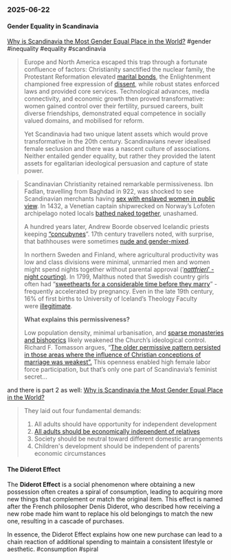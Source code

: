 ### 2025-06-22
#### Gender Equality in Scandinavia
[Why is Scandinavia the Most Gender Equal Place in the World?](https://www.ggd.world/p/why-is-scandinavia-the-most-gender) #gender #inequality #equality #scandinavia

> Europe and North America escaped this trap through a fortunate confluence of factors: Christianity sanctified the nuclear family, the Protestant Reformation elevated [marital bonds](https://www.ggd.world/p/romantic-love-is-an-under-rated-driver), the Enlightenment championed free expression of [dissent](https://www.amazon.co.uk/What-Free-Speech-History-Dangerous/dp/0241347475), while robust states enforced laws and provided core services. Technological advances, media connectivity, and economic growth then proved transformative: women gained control over their fertility, pursued careers, built diverse friendships, demonstrated equal competence in socially valued domains, and mobilised for reform.
> 
> Yet Scandinavia had two unique latent assets which would prove transformative in the 20th century. Scandinavians never idealised female seclusion and there was a nascent culture of associations. Neither entailed gender equality, but rather they provided the latent assets for egalitarian ideological persuasion and capture of state power.

> Scandinavian Christianity retained remarkable permissiveness. Ibn Fadlan, travelling from Baghdad in 922, was shocked to see Scandinavian merchants having [sex with enslaved women in public view](https://www.cambridge.org/core/journals/comparative-studies-in-society-and-history/article/premarital-sexual-permissiveness-and-illegitimacy-in-the-nordic-countries/0F65000300835F743411FD3973AAE797). In 1432, a Venetian captain shipwrecked on Norway’s Lofoten archipelago noted locals [bathed naked together](https://www.amazon.co.uk/Cross-Scepter-Scandinavian-Kingdoms-Reformation/dp/069116908X), unashamed.
> 
> A hundred years later, Andrew Boorde observed Icelandic priests keeping [“concubynes](https://www.cambridge.org/core/journals/comparative-studies-in-society-and-history/article/premarital-sexual-permissiveness-and-illegitimacy-in-the-nordic-countries/0F65000300835F743411FD3973AAE797)”. 17th century travellers noted, with surprise, that bathhouses were sometimes [nude and gender-mixed](https://notchesblog.com/2019/03/19/some-like-it-hot-sex-and-the-sauna-in-early-modern-sweden/).
> 
> In northern Sweden and Finland, where agricultural productivity was low and class divisions were minimal, unmarried men and women might spend nights together without parental approval (‘_[nattfrieri](https://www.amazon.co.uk/Swedish-Theory-Love-Individualism-Scandinavian/dp/0295750553)_[’ - night courting)](https://www.amazon.co.uk/Swedish-Theory-Love-Individualism-Scandinavian/dp/0295750553). In 1799, Malthus noted that Swedish country girls often had “[sweethearts for a considerable time before they marry](https://www.cambridge.org/core/journals/comparative-studies-in-society-and-history/article/premarital-sexual-permissiveness-and-illegitimacy-in-the-nordic-countries/0F65000300835F743411FD3973AAE797)” - frequently accelerated by pregnancy. Even in the late 19th century, 16% of first births to University of Iceland’s Theology Faculty were [illegitimate](https://www.cambridge.org/core/journals/comparative-studies-in-society-and-history/article/premarital-sexual-permissiveness-and-illegitimacy-in-the-nordic-countries/0F65000300835F743411FD3973AAE797).
> 
> **What explains this permissiveness?**
> 
> Low population density, minimal urbanisation, and [sparse monasteries and bishoprics](https://press.princeton.edu/books/hardcover/9780691245072/sacred-foundations) likely weakened the Church’s ideological control. Richard F. Tomasson argues, “[The older permissive pattern persisted in those areas where the influence of Christian conceptions of marriage was weakest”.](https://www.cambridge.org/core/journals/comparative-studies-in-society-and-history/article/premarital-sexual-permissiveness-and-illegitimacy-in-the-nordic-countries/0F65000300835F743411FD3973AAE797) This openness enabled high female labor force participation, but that’s only one part of Scandinavia’s feminist secret…

and there is part 2 as well: [Why is Scandinavia the Most Gender Equal Place in the World?](https://www.ggd.world/p/why-is-scandinavia-the-most-gender-2d5)

> They laid out four fundamental demands:
> 
> 1. All adults should have opportunity for independent development
> 2. [All adults should be economically independent of relatives](https://www.amazon.co.uk/Swedish-Theory-Love-Individualism-Scandinavian/dp/0295750553)
> 3. Society should be neutral toward different domestic arrangements
> 4. Children's development should be independent of parents' economic circumstances
> 
#### The Diderot Effect
The **Diderot Effect** is a social phenomenon where obtaining a new possession often creates a spiral of consumption, leading to acquiring more new things that complement or match the original item. This effect is named after the French philosopher Denis Diderot, who described how receiving a new robe made him want to replace his old belongings to match the new one, resulting in a cascade of purchases.

In essence, the Diderot Effect explains how one new purchase can lead to a chain reaction of additional spending to maintain a consistent lifestyle or aesthetic. #consumption #spiral